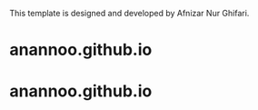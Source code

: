 

This template is designed and developed by Afnizar Nur Ghifari.
# anannoo.github.io
# anannoo.github.io
